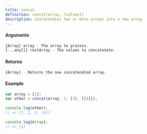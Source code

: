 ```yaml
---
title: concat
definition: concat(array, [values])
description: Concatenates two or more arrays into a new array
---
```


#### Arguments

```bash
{Array} array - The array to process.
{...any[]} restArray - The values to concatenate.
```

#### Returns

```bash
{Array} - Returns the new concatenated array.
```

#### Example

```ts
var array = [1];
var other = concat(array, 2, [3], [[4]]);
 
console.log(other);
// => [1, 2, 3, [4]]
 
console.log{Array};
// => [1]
```
